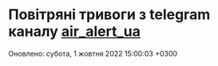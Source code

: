 # Повітряні тривоги з telegram каналу [air_alert_ua](https://t.me/air_alert_ua)

Оновлено:
субота, 1 жовтня 2022 15:00:03 +0300
